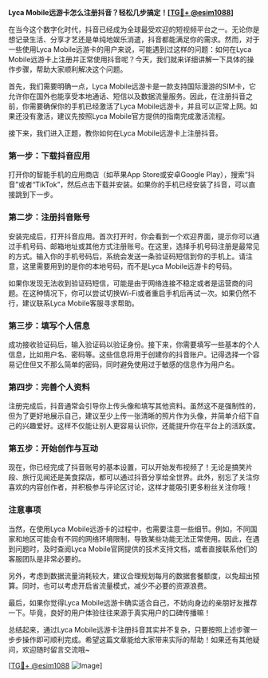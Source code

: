 **Lyca Mobile远游卡怎么注册抖音？轻松几步搞定！[[TG💪+ @esim1088](https://t.me/s/esim1088)]**

在当今这个数字化时代，抖音已经成为全球最受欢迎的短视频平台之一。无论你是想记录生活、分享才艺还是单纯地娱乐消遣，抖音都能满足你的需求。然而，对于一些使用Lyca Mobile远游卡的用户来说，可能遇到过这样的问题：如何在Lyca Mobile远游卡上注册并正常使用抖音呢？今天，我们就来详细讲解一下具体的操作步骤，帮助大家顺利解决这个问题。

首先，我们需要明确一点，Lyca Mobile远游卡是一款支持国际漫游的SIM卡，它允许你在国外也能享受本地通话、短信以及数据流量服务。因此，在注册抖音之前，你需要确保你的手机已经激活了Lyca Mobile远游卡，并且可以正常上网。如果还没有激活，建议先按照Lyca Mobile官方提供的指南完成激活流程。

接下来，我们进入正题，教你如何在Lyca Mobile远游卡上注册抖音。

### 第一步：下载抖音应用

打开你的智能手机的应用商店（如苹果App Store或安卓Google Play），搜索“抖音”或者“TikTok”，然后点击下载并安装。如果你的手机已经安装了抖音，可以直接跳到下一步。

### 第二步：注册抖音账号

安装完成后，打开抖音应用。首次打开时，你会看到一个欢迎界面，提示你可以通过手机号码、邮箱地址或其他方式注册账号。在这里，选择手机号码注册是最常见的方式。输入你的手机号码后，系统会发送一条验证码短信到你的手机上。请注意，这里需要用到的是你的本地号码，而不是Lyca Mobile远游卡的号码。

如果你发现无法收到验证码短信，可能是由于网络连接不稳定或者是运营商的问题。在这种情况下，你可以尝试切换Wi-Fi或者重启手机后再试一次。如果仍然不行，建议联系Lyca Mobile客服寻求帮助。

### 第三步：填写个人信息

成功接收验证码后，输入验证码以验证身份。接下来，你需要填写一些基本的个人信息，比如用户名、密码等。这些信息将用于创建你的抖音账户。记得选择一个容易记住但又不那么简单的密码，同时避免使用过于敏感的信息作为用户名。

### 第四步：完善个人资料

注册完成后，抖音通常会引导你上传头像和填写其他资料。虽然这不是强制性的，但为了更好地展示自己，建议至少上传一张清晰的照片作为头像，并简单介绍下自己的兴趣爱好。这样不仅能让别人更容易认识你，还能提升你在平台上的活跃度。

### 第五步：开始创作与互动

现在，你已经完成了抖音账号的基本设置，可以开始发布视频了！无论是搞笑片段、旅行见闻还是美食探店，都可以通过抖音分享给全世界。此外，别忘了关注你喜欢的内容创作者，并积极参与评论区讨论，这样才能吸引更多粉丝关注你哦！

### 注意事项

当然，在使用Lyca Mobile远游卡的过程中，也需要注意一些细节。例如，不同国家和地区可能会有不同的网络环境限制，导致某些功能无法正常使用。因此，在遇到问题时，及时查阅Lyca Mobile官网提供的技术支持文档，或者直接联系他们的客服团队是非常必要的。

另外，考虑到数据流量消耗较大，建议合理规划每月的数据套餐额度，以免超出预算。同时，也可以考虑开启省流量模式，减少不必要的资源浪费。

最后，如果你觉得Lyca Mobile远游卡确实适合自己，不妨向身边的亲朋好友推荐一下。毕竟，良好的用户体验往往来源于真实用户的口碑传播嘛！

总结起来，通过Lyca Mobile远游卡注册抖音其实并不复杂，只要按照上述步骤一步步操作即可顺利完成。希望这篇文章能给大家带来实际的帮助！如果还有其他疑问，欢迎随时留言交流哦~

[[TG💪+ @esim1088](https://t.me/s/esim1088) ![Image](https://i.postimg.cc/4NQfJmqS/Snipaste-2025-05-13-00-14-12.png)]